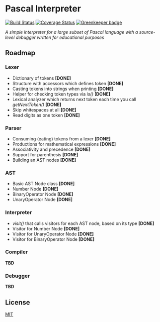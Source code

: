 # Pascal Interpreter

[![Build Status](https://travis-ci.org/ghaiklor/pascal-interpreter.svg?branch=master)](https://travis-ci.org/ghaiklor/pascal-interpreter)
[![Coverage Status](https://coveralls.io/repos/github/ghaiklor/pascal-interpreter/badge.svg?branch=master)](https://coveralls.io/github/ghaiklor/pascal-interpreter?branch=master)
[![Greenkeeper badge](https://badges.greenkeeper.io/ghaiklor/pascal-interpreter.svg)](https://greenkeeper.io/)

_A simple interpreter for a large subset of Pascal language with a source-level debugger written for educational purposes_

## Roadmap

### Lexer

- Dictionary of tokens **[DONE]**
- Structure with accessors which defines token **[DONE]**
- Casting tokens into strings when printing **[DONE]**
- Helper for checking token types via *is()* **[DONE]**
- Lexical analyzer which returns next token each time you call *getNextToken()* **[DONE]**
- Skip whitespaces at all **[DONE]**
- Read digits as one token **[DONE]**

### Parser

- Consuming (eating) tokens from a lexer **[DONE]**
- Productions for mathematical expressions **[DONE]**
- Associativity and precedence **[DONE]**
- Support for parenthesis **[DONE]**
- Building an AST nodes **[DONE]**

### AST

- Basic AST Node class **[DONE]**
- Number Node **[DONE]**
- BinaryOperator Node **[DONE]**
- UnaryOperator Node **[DONE]**

### Interpreter

- *visit()* that calls visitors for each AST node, based on its type **[DONE]**
- Visitor for Number Node **[DONE]**
- Visitor for UnaryOperator Node **[DONE]**
- Visitor for BinaryOperator Node **[DONE]**

### Compiler

**TBD**

### Debugger

**TBD**

## License

[MIT](./LICENSE)
